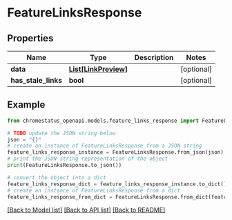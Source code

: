 # FeatureLinksResponse


## Properties

Name | Type | Description | Notes
------------ | ------------- | ------------- | -------------
**data** | [**List[LinkPreview]**](LinkPreview.md) |  | [optional] 
**has_stale_links** | **bool** |  | [optional] 

## Example

```python
from chromestatus_openapi.models.feature_links_response import FeatureLinksResponse

# TODO update the JSON string below
json = "{}"
# create an instance of FeatureLinksResponse from a JSON string
feature_links_response_instance = FeatureLinksResponse.from_json(json)
# print the JSON string representation of the object
print(FeatureLinksResponse.to_json())

# convert the object into a dict
feature_links_response_dict = feature_links_response_instance.to_dict()
# create an instance of FeatureLinksResponse from a dict
feature_links_response_from_dict = FeatureLinksResponse.from_dict(feature_links_response_dict)
```
[[Back to Model list]](../README.md#documentation-for-models) [[Back to API list]](../README.md#documentation-for-api-endpoints) [[Back to README]](../README.md)


